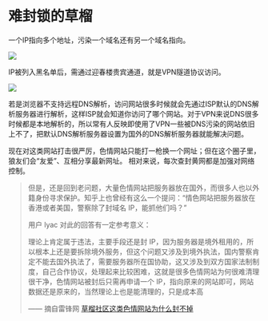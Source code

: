 # 难封锁的草榴

一个IP指向多个地址，污染一个域名还有另一个域名指向。

<!-- ![](https://ipfs.io/ipfs/QmPkd76acmkTYoi92Bxtb5G5QezHzAoQN8YSmJSz4f2G1v?3.png) -->

![](https://raw.githubusercontent.com/loremwalker/fq-book/master/docs/images/2018-05-02_002837.png)

IP被列入黑名单后，需通过迎春楼贵宾通道，就是VPN隧道协议访问。

<!-- ![](https://ipfs.io/ipfs/Qmf8D6wegWbtbKviSJU1w5tzhn7sYDqJJ7fDtWze77vGaF?0.png) -->

![](https://raw.githubusercontent.com/loremwalker/fq-book/master/docs/images/2018-05-02_002021.png)

若是浏览器不支持远程DNS解析，访问网站很多时候就会先通过ISP默认的DNS解析服务器进行解析，这样ISP就会知道你访问了哪个网站。对于VPN来说DNS很多时候都是本地解析的，所以常有人反映即使用了VPN一些被DNS污染的网站依旧上不了，把默认DNS解析服务器设置为国外的DNS解析服务器就能解决问题。

现在对这类网站打击很严厉，色情网站只能打一枪换一个网址；但在这个圈子里，狼友们会“友爱”、互相分享最新网址。 相对来说，每次查封黄网都是加强对网络控制。

> 但是，还是回到老问题，大量色情网站把服务器放在国外，而很多人也以外籍身份寻求保护。知乎上也曾经有这么一个提问：“情色网站把服务器放在香港或者美国，警察除了封域名 IP，能抓他们吗？”
>
> 用户 lyac 对此的回答有一定参考意义：
>
> 理论上肯定属于违法，主要手段还是封 IP，因为服务器是境外租用的，所以根本上还是要拆除境外服务，但这个问题又涉及到境外执法，国内警察肯定不能去国外执法了，需要服务器所在国协助，这又涉及到双方国家法制制度，自己合作协议，处理起来比较困难，这就是很多色情网站为何很难清理很干净，色情网站被封后只需再申请一个 IP，指向原来的网站即可，网站数据还是原来的，当然理论上也是能清理的，只是成本高
>
> —— 摘自雷锋网  [草榴社区这类色情网站为什么封不掉 ](https://www.leiphone.com/news/201612/isY4iUwVGppRMsZA.html)



